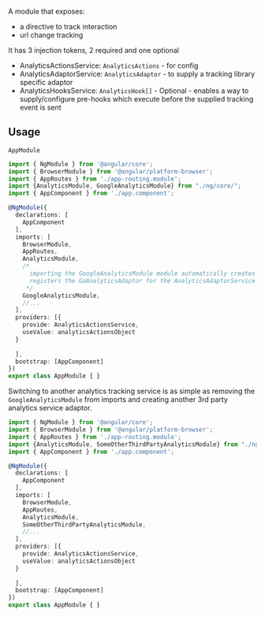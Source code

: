 
A module that exposes:

- a directive to track interaction
- url change tracking

It has 3 injection tokens, 2 required and one optional

- AnalyticsActionsService: `AnalyticsActions` - for config
- AnalyticsAdaptorService: `AnalyticsAdaptor` - to supply a tracking library specific adaptor
- AnalyticsHooksService: `AnalyticsHook[]` - Optional - enables a way to supply/configure pre-hooks which execute before the supplied tracking event is sent


## Usage

`AppModule`

```ts
import { NgModule } from '@angular/core';
import { BrowserModule } from '@angular/platform-browser';
import { AppRoutes } from './app-routing.module';
import {AnalyticsModule, GoogleAnalyticsModule} from "./ng/core/";
import { AppComponent } from './app.component';

@NgModule({
  declarations: [
    AppComponent
  ],
  imports: [
    BrowserModule,
    AppRoutes,
    AnalyticsModule,
    /*
      importing the GoogleAnalyticsModule module automatically creates and
      registers the GaAnalyticsAdaptor for the AnalyticsAdaptorService token
     */
    GoogleAnalyticsModule,
    //...
  ],
  providers: [{
    provide: AnalyticsActionsService,
    useValue: analyticsActionsObject    
  }
      
  ],
  bootstrap: [AppComponent]
})
export class AppModule { }
```


Switching to another analytics tracking service is as simple as removing the `GoogleAnalyticsModule` from imports and creating another 3rd party analytics service adaptor. 


```ts
import { NgModule } from '@angular/core';
import { BrowserModule } from '@angular/platform-browser';
import { AppRoutes } from './app-routing.module';
import {AnalyticsModule, SomeOtherThirdPartyAnalyticsModule} from "./ng/core/";
import { AppComponent } from './app.component';

@NgModule({
  declarations: [
    AppComponent
  ],
  imports: [
    BrowserModule,
    AppRoutes,
    AnalyticsModule,
    SomeOtherThirdPartyAnalyticsModule,
    //...
  ],
  providers: [{
    provide: AnalyticsActionsService,
    useValue: analyticsActionsObject    
  }
      
  ],
  bootstrap: [AppComponent]
})
export class AppModule { }
```
